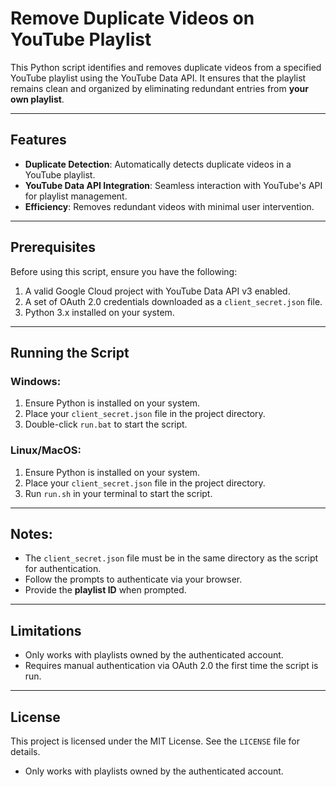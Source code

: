 # Remove Duplicate Videos on YouTube Playlist

This Python script identifies and removes duplicate videos from a specified YouTube playlist using the YouTube Data API. It ensures that the playlist remains clean and organized by eliminating redundant entries from **your own playlist**.

---

## Features

- **Duplicate Detection**: Automatically detects duplicate videos in a YouTube playlist.
- **YouTube Data API Integration**: Seamless interaction with YouTube's API for playlist management.
- **Efficiency**: Removes redundant videos with minimal user intervention.

---

## Prerequisites

Before using this script, ensure you have the following:

1. A valid Google Cloud project with YouTube Data API v3 enabled.
2. A set of OAuth 2.0 credentials downloaded as a `client_secret.json` file.
3. Python 3.x installed on your system.

---

## Running the Script

### Windows:

1. Ensure Python is installed on your system.
2. Place your `client_secret.json` file in the project directory.
3. Double-click `run.bat` to start the script.

### Linux/MacOS:

1. Ensure Python is installed on your system.
2. Place your `client_secret.json` file in the project directory.
3. Run `run.sh` in your terminal to start the script.

---

## Notes:

- The `client_secret.json` file must be in the same directory as the script for authentication.
- Follow the prompts to authenticate via your browser.
- Provide the **playlist ID** when prompted.

---

## Limitations

- Only works with playlists owned by the authenticated account.
- Requires manual authentication via OAuth 2.0 the first time the script is run.

---

## License

This project is licensed under the MIT License. See the `LICENSE` file for details.

- Only works with playlists owned by the authenticated account.
